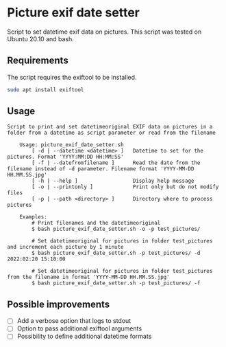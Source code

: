 # Picture exif date setter
Script to set datetime exif data on pictures. This script was tested on Ubuntu 20.10 and bash. 

## Requirements
The script requires the exiftool to be installed.

```bash
sudo apt install exiftool
```

## Usage

```
Script to print and set datetimeoriginal EXIF data on pictures in a folder from a datetime as script parameter or read from the filename

    Usage: picture_exif_date_setter.sh
        [ -d | --datetime <datetime> ]   Datetime to set for the pictures. Format 'YYYY:MM:DD HH:MM:SS'
	    [ -f | --datefromfilename ]      Read the date from the filename instead of -d parameter. Filename format 'YYYY-MM-DD HH.MM.SS.jpg'
        [ -h | --help ]                  Display help message
	    [ -o | --printonly ]             Print only but do not modify files
	    [ -p | --path <directory> ]      Directory where to process pictures

    Examples:
        # Print filenames and the datetimeoriginal
        $ bash picture_exif_date_setter.sh -o -p test_pictures/

        # Set datetimeoriginal for pictures in folder test_pictures and increment each picture by 1 minute
        $ bash picture_exif_date_setter.sh -p test_pictures/ -d 2022:02:20 15:10:00

        # Set datetimeoriginal for pictures in folder test_pictures from the filename in format 'YYYY-MM-DD HH.MM.SS.jpg'
        $ bash picture_exif_date_setter.sh -p test_pictures/ -f
```

## Possible improvements

- [ ] Add a verbose option that logs to stdout
- [ ] Option to pass additional exiftool arguments
- [ ] Possibility to define additional datetime formats